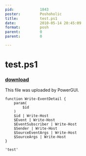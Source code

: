 ```yaml
---
pid:            1843
poster:         Poshoholic
title:          test.ps1
date:           2010-05-14 20:45:09
format:         posh
parent:         0
parent:         0

---
```


# test.ps1

### [download](1843.ps1)

This file was uploaded by PowerGUI.

```posh
function Write-EventDetail {
	param(
		$id
	)
	$id | Write-Host
	$Event | Write-Host
	$EventSubscriber | Write-Host
	$Sender | Write-Host
	$SourceEventArgs | Write-Host
	$SourceArgs | Write-Host
}

'test'
```
